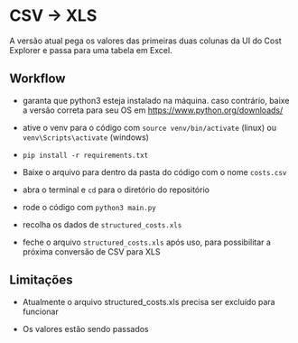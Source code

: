# CSV -> XLS

A versão atual pega os valores das primeiras duas colunas da UI do Cost Explorer e passa para uma tabela em Excel. 

## Workflow

- garanta que python3 esteja instalado na máquina. caso contrário, baixe a versão correta para seu OS em https://www.python.org/downloads/

- ative o venv para o código com ```source venv/bin/activate``` (linux) ou ```venv\Scripts\activate``` (windows)

- ```pip install -r requirements.txt```

- Baixe o arquivo para dentro da pasta do código com o nome ```costs.csv```

- abra o terminal e ```cd``` para o diretório do repositório

- rode o código com ```python3 main.py```

- recolha os dados de ```structured_costs.xls```

- feche o arquivo ```structured_costs.xls``` após uso, para possibilitar a próxima conversão de CSV para XLS

## Limitações

- Atualmente o arquivo structured_costs.xls precisa ser excluído para funcionar

- Os valores estão sendo passados 
